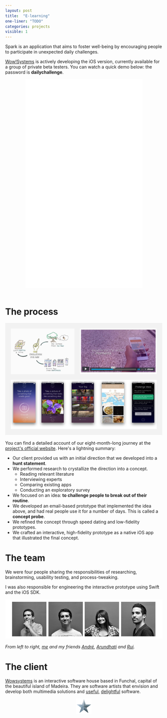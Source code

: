 ```yaml
---
layout: post
title:  "E-learning"
one-liner: "TODO"
categories: projects
visible: 1
---
```

Spark is an application that aims to foster well-being by
encouraging people to participate in unexpected daily challenges.

[Wow!Systems](http://wowsystems.pt) is actively developing the iOS version,
currently available for a group of private beta testers. You can watch a quick
demo below: the password is **dailychallenge**.

<div>
<center>
<iframe src="//player.vimeo.com/video/156187296" width="375" height="667" frameborder="0" webkitallowfullscreen mozallowfullscreen allowfullscreen></iframe>
</center>
<br/>
</div>



# The process
[![An illustration of our final concept, a frame of our concept video, and screenshots of our final prototype.](/img/spark/spark.jpg)](http://spark.m-iti.org/)

You can find a detailed account of our eight-month-long journey at the 
[project's official website](http://spark.m-iti.org/).
Here's a lightning summary:

- Our client provided us with an initial direction that we developed into a
  **hunt statement**.
- We performed research to crystallize the direction into a concept.
    - Reading relevant literature
    - Interviewing experts
    - Comparing existing apps
    - Conducting an exploratory survey
- We focused on an idea: **to challenge people to break out of their routine**.
- We developed an email-based prototype that implemented the idea above, and
  had real people use it for a number of days. This is called a **concept probe**.
- We refined the concept through speed dating and low-fidelity prototypes.
- We crafted an interactive, high-fidelity prototype as a native iOS app that
  illustrated the final concept.

# The team
We were four people sharing the responsibilities of researching,
brainstorming, usability testing, and process-tweaking.

I was also responsible for engineering the interactive prototype using Swift 
and the iOS SDK.

![Pictures of the team members](/img/spark/team.jpg)


*From left to right, [me](https://www.ale.earth) and my friends [André](http://andreaguiar.info/), [Arundhati](http://arundhatibasu.com/) and [Rui](http://ruimarcalo.com/).*

# The client

[Wowsystems](http://wowsystems.pt/) is an interactive software house based in
Funchal, capital of the beautiful island of Madeira. They are software
artists that envision and develop both multimedia solutions and 
[useful](http://www.delineato.com/), [delightful](http://www.placetowrite.com/) software.

<div>
<center>
<img src="/img/spark/wowsystems-star.svg" width="50px"/>
</center>
</div>
